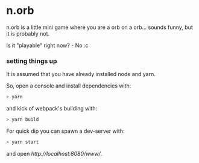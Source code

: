 # n.orb
n.orb is a little mini game where you are a orb on a orb... sounds funny, but it is probably not.

Is it "playable" right now? - No :c

### setting things up
It is assumed that you have already installed node and yarn.

So, open a console and install dependencies with:
```sh
> yarn
```
and kick of webpack's building with:
```sh
> yarn build
```
For quick dip you can spawn a dev-server with:
```sh
> yarn start
```
and open _http://localhost:8080/www/_.
